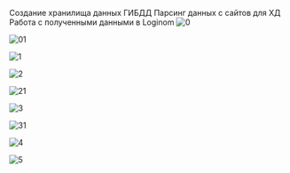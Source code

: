 Создание хранилища данных ГИБДД
Парсинг данных с сайтов для ХД
Работа с полученными данными в Loginom
![0](https://user-images.githubusercontent.com/86796337/124172896-0dc5cc80-dab3-11eb-9e2e-d55010233354.jpg)


![01](https://user-images.githubusercontent.com/86796337/124172902-0ef6f980-dab3-11eb-99a8-467d53881f98.jpg)


![1](https://user-images.githubusercontent.com/86796337/124172907-10282680-dab3-11eb-8346-2940d6f89832.png)


![2](https://user-images.githubusercontent.com/86796337/124172913-10c0bd00-dab3-11eb-8b15-e23d0e6f82c8.png)


![21](https://user-images.githubusercontent.com/86796337/124173419-aceac400-dab3-11eb-9c32-d3871d1b4d64.png)


![3](https://user-images.githubusercontent.com/86796337/124172918-11f1ea00-dab3-11eb-9aed-8d04de33e24f.png)


![31](https://user-images.githubusercontent.com/86796337/124173439-b2480e80-dab3-11eb-850c-707952562eaa.png)


![4](https://user-images.githubusercontent.com/86796337/124172922-13231700-dab3-11eb-8854-84b21e6c215d.png)


![5](https://user-images.githubusercontent.com/86796337/124173400-a8261000-dab3-11eb-9de0-77e2c1fd5f10.png)



